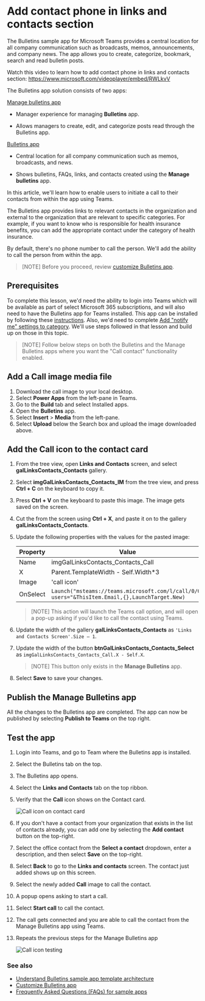 
# Add contact phone in links and contacts section

The Bulletins sample app for Microsoft Teams provides a central location for all company communication such as broadcasts, memos, announcements, and company news. The app allows you to create, categorize, bookmark, search and read bulletin posts.

Watch this video to learn how to add contact phone in links and contacts section: https://www.microsoft.com/videoplayer/embed/RWLkvV

The Bulletins app solution consists of two apps:

[Manage bulletins app](bulletins.md#manage-bulletins-app)

-   Manager experience for managing **Bulletins** app.

-   Allows managers to create, edit, and categorize posts read through the Bulletins app.

[Bulletins app](bulletins.md#bulletins-app)

-   Central location for all company communication such as memos, broadcasts, and news.
    
-   Shows bulletins, FAQs, links, and contacts created using the **Manage bulletins** app.

In this article, we'll learn how to enable users to initiate a call to their contacts from within the app using Teams.

The Bulletins app provides links to relevant contacts in the organization and external to the organization that are relevant to specific categories. For example, if you want to know who is responsible for health insurance benefits, you can add the appropriate contact under the category of health insurance.

By default, there's no phone number to call the person. We'll add the ability to call the person from within the app.

> [NOTE]
> Before you proceed, review [customize Bulletins app](customize-bulletins.md).

## Prerequisites

To complete this lesson, we'd need the ability to login into Teams which will be available as part of select Microsoft 365 subscriptions, and will also need to have the Bulletins app for Teams installed. This app can be installed by following these [instructions](../../INSTALLATION.md). Also, we'd need to complete [Add "notify me" settings to category](bulletins-notify-me.md). We'll use steps followed in that lesson and build up on those in this topic.

> [NOTE]
> Follow below steps on both the Bulletins and the Manage Bulletins apps where you want the "Call contact" functionality enabled.

## Add a Call image media file

1. Download the call image to your local desktop.
1. Select **Power Apps** from the left-pane in Teams.
1. Go to the **Build** tab and select Installed apps.
1. Open the **Bulletins** app.
1. Select **Insert** > **Media** from the left-pane.
1. Select **Upload** below the Search box and upload the image downloaded above.

## Add the Call icon to the contact card

1. From the tree view, open **Links and Contacts** screen, and select **galLinksContacts_Contacts** gallery.
1. Select **imgGalLinksContacts_Contacts_IM** from the tree view, and press **Ctrl + C** on the keyboard to copy it.
1. Press **Ctrl + V** on the keyboard to paste this image. The image gets saved on the screen.
1. Cut the from the screen using **Ctrl + X**, and paste it on to the gallery **galLinksContacts_Contacts**.
1. Update the following properties with the values for the pasted image:

    | Property | Value |
    | - | - |
    | Name | imgGalLinksContacts_Contacts_Call |
    | X | Parent.TemplateWidth - Self.Width\*3 |
    | Image | 'call icon' |
    | OnSelect | `Launch("msteams://teams.microsoft.com/l/call/0/0?users="&ThisItem.Email,{},LaunchTarget.New)` |

    > [NOTE]
    > This action will launch the Teams call option, and will open a pop-up asking if you'd like to call the contact using Teams.

1. Update the width of the gallery **galLinksContacts_Contacts** as `'Links and Contacts Screen'.Size – 1`.

1. Update the width of the button **btnGalLinksContacts_Contacts_Select** as `imgGalLinksContacts_Contacts_Call.X - Self.X`.

    > [NOTE]
    > This button only exists in the **Manage Bulletins** app.

1. Select **Save** to save your changes.

## Publish the Manage Bulletins app

All the changes to the Bulletins app are completed. The app can now be published by selecting **Publish to Teams** on the top right.

## Test the app

1. Login into Teams, and go to Team where the Bulletins app is installed.
1. Select the Bulletins tab on the top.
1. The Bulletins app opens.
1. Select the **Links and Contacts** tab on the top ribbon.
1. Verify that the **Call** icon shows on the Contact card.

    ![Call icon on contact card](https://github.com/microsoft/teams-powerapps-app-templates/blob/main/Bulletins/Documentation/media/add-contact-phone-in-links-and-contacts-section/call-icon-on-contact-card.png "Call icon on contact card")

1. If you don't have a contact from your organization that exists in the list of contacts already, you can add one by selecting the **Add contact** button on the top-right.
1. Select the office contact from the **Select a contact** dropdown, enter a description, and then select **Save** on the top-right.
1. Select **Back** to go to the **Links and contacts** screen. The contact just added shows up on this screen.
1. Select the newly added **Call** image to call the contact.
1. A popup opens asking to start a call.
1. Select **Start call** to call the contact.
1. The call gets connected and you are able to call the contact from the Manage Bulletins app using Teams.
1. Repeats the previous steps for the Manage Bulletins app

    ![Call icon testing](https://github.com/microsoft/teams-powerapps-app-templates/blob/main/Bulletins/Documentation/media/add-contact-phone-in-links-and-contacts-section/call-icon-testing.png "Call icon testing")

### See also

- [Understand Bulletins sample app template architecture](bulletins-architecture.md)
- [Customize Bulletins app](customize-bulletins.md)
- [Frequently Asked Questions (FAQs) for sample apps](https://learn.microsoft.com/en-us/power-apps/teams/sample-apps-faqs)
